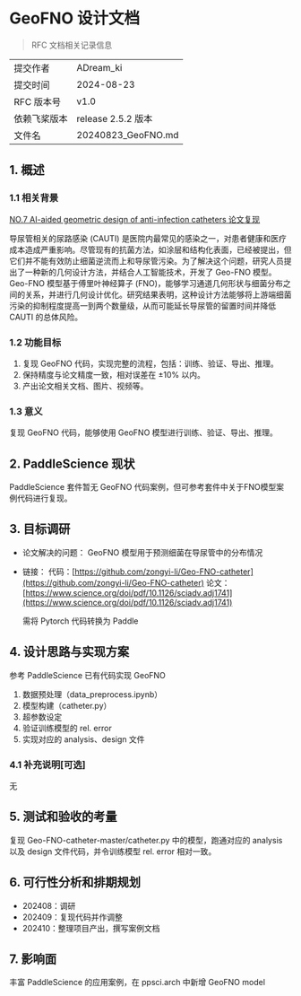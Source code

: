 # GeoFNO 设计文档

> RFC 文档相关记录信息

|              |                    |
| ------------ | ------------------ |
| 提交作者     | ADream_ki          |
| 提交时间     | 2024-08-23         |
| RFC 版本号   | v1.0               |
| 依赖飞桨版本 | release 2.5.2 版本 |
| 文件名       | 20240823_GeoFNO.md |

## 1. 概述

### 1.1 相关背景

[NO.7 AI-aided geometric design of anti-infection catheters 论文复现](https://github.com/PaddlePaddle/community/blob/master/hackathon/hackathon_7th/%E3%80%90Hackathon%207th%E3%80%91%E4%B8%AA%E4%BA%BA%E6%8C%91%E6%88%98%E8%B5%9B%E2%80%94%E7%A7%91%E5%AD%A6%E8%AE%A1%E7%AE%97%E4%BB%BB%E5%8A%A1%E5%90%88%E9%9B%86.md#no7-ai-aided-geometric-design-of-anti-infection-catheters-%E8%AE%BA%E6%96%87%E5%A4%8D%E7%8E%B0)

导尿管相关的尿路感染 (CAUTI) 是医院内最常见的感染之一，对患者健康和医疗成本造成严重影响。尽管现有的抗菌方法，如涂层和结构化表面，已经被提出，但它们并不能有效防止细菌逆流而上和导尿管污染。为了解决这个问题，研究人员提出了一种新的几何设计方法，并结合人工智能技术，开发了 Geo-FNO 模型。Geo-FNO 模型基于傅里叶神经算子 (FNO)，能够学习通道几何形状与细菌分布之间的关系，并进行几何设计优化。研究结果表明，这种设计方法能够将上游端细菌污染的抑制程度提高一到两个数量级，从而可能延长导尿管的留置时间并降低 CAUTI 的总体风险。

### 1.2 功能目标

1. 复现 GeoFNO 代码，实现完整的流程，包括：训练、验证、导出、推理。
2. 保持精度与论文精度一致，相对误差在 ±10% 以内。
3. 产出论文相关文档、图片、视频等。

### 1.3 意义

复现 GeoFNO 代码，能够使用 GeoFNO 模型进行训练、验证、导出、推理。

## 2. PaddleScience 现状

PaddleScience 套件暂无 GeoFNO 代码案例，但可参考套件中关于FNO模型案例代码进行复现。

## 3. 目标调研

- 论文解决的问题：
  GeoFNO 模型用于预测细菌在导尿管中的分布情况
- 链接：
  代码：[https://github.com/zongyi-li/Geo-FNO-catheter](https://github.com/zongyi-li/Geo-FNO-catheter)
  论文：[https://www.science.org/doi/pdf/10.1126/sciadv.adj1741](https://www.science.org/doi/pdf/10.1126/sciadv.adj1741)

  需将 Pytorch 代码转换为 Paddle

## 4. 设计思路与实现方案

参考 PaddleScience 已有代码实现 GeoFNO

1. 数据预处理（data_preprocess.ipynb）
2. 模型构建（catheter.py）
3. 超参数设定
4. 验证训练模型的 rel. error
5. 实现对应的 analysis、design 文件

### 4.1 补充说明[可选]

无

## 5. 测试和验收的考量

复现 Geo-FNO-catheter-master/catheter.py 中的模型，跑通对应的 analysis 以及 design 文件代码，并令训练模型 rel. error 相对一致。

## 6. 可行性分析和排期规划

- 202408：调研
- 202409：复现代码并作调整
- 202410：整理项目产出，撰写案例文档

## 7. 影响面

丰富 PaddleScience 的应用案例，在 ppsci.arch 中新增 GeoFNO model
